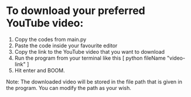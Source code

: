 # To download your preferred YouTube video:

1. Copy the codes from main.py
2. Paste the code inside your favourite editor
3. Copy the link to the YouTube video that you want to download
4. Run the program from your terminal like this [ python fileName "video-link" ]
5. Hit enter and BOOM.

Note: The downloaded video will be stored in the file path that is given in the program. You can modify the path as your wish.
